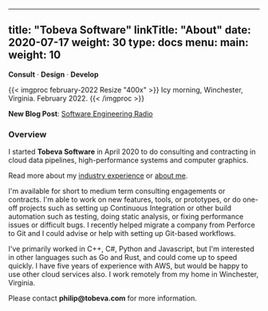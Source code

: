 
---
title: "Tobeva Software"
linkTitle: "About"
date: 2020-07-17
weight: 30
type: docs
menu:
  main:
    weight: 10
---

**Consult** &middot; **Design** &middot; **Develop**

{{< imgproc february-2022 Resize "400x" >}}
Icy morning, Winchester, Virginia. February 2022.
{{< /imgproc >}}

**New Blog Post**: [Software Engineering Radio](/blog/2022/02/26/my-experience-as-a-software-engineering-radio-host/)

### Overview

I started **Tobeva Software** in April 2020 to do consulting and
contracting in cloud data pipelines, high-performance systems and computer
graphics.

Read more about my [industry experience](/about/experience/) or
[about me](/about/philip).

I'm available for short to medium term consulting engagements or contracts.
I'm able to work on new features, tools, or prototypes, or do one-off
projects such as setting up Continuous Integration or other build
automation such as testing, doing static analysis, or fixing performance
issues or difficult bugs. I recently helped migrate a company from Perforce
to Git and I could advise or help with setting up Git-based workflows.

I've primarily worked in C++, C#, Python and Javascript, but I'm interested
in other languages such as Go and Rust, and could come up to speed quickly.
I have five years of experience with AWS, but would be happy to use other
cloud services also. I work remotely from my home in Winchester, Virginia.

Please contact **philip<img src="" width="0" height="0">@tobeva.com** for
more information.
